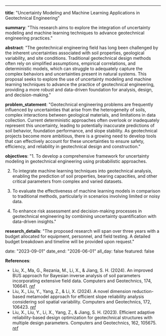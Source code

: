---
**title**: "Uncertainty Modeling and Machine Learning Applications in Geotechnical Engineering"

**summary**: "This research aims to explore the integration of uncertainty modeling and machine learning techniques to advance geotechnical engineering practices."

**abstract**: "The geotechnical engineering field has long been challenged by the inherent uncertainties associated with soil properties, geological variability, and site conditions. Traditional geotechnical design methods often rely on simplified assumptions, empirical correlations, and deterministic models, which can struggle to adequately capture the complex behaviors and uncertainties present in natural systems. This proposal seeks to explore the use of uncertainty modeling and machine learning techniques to advance the practice of geotechnical engineering, providing a more robust and data-driven foundation for analysis, design, and decision-making."

**problem_statement**: "Geotechnical engineering problems are frequently influenced by uncertainties that arise from the heterogeneity of soils, complex interactions between geological materials, and limitations in data collection. Current deterministic approaches often overlook or inadequately represent this uncertainty, leading to potentially inaccurate predictions of soil behavior, foundation performance, and slope stability. As geotechnical projects become more ambitious, there is a growing need to develop tools that can effectively account for these uncertainties to ensure safety, efficiency, and reliability in geotechnical design and construction."

**objectives**: "1. To develop a comprehensive framework for uncertainty modeling in geotechnical engineering using probabilistic approaches.

2. To integrate machine learning techniques into geotechnical analysis, enabling the prediction of soil properties, bearing capacities, and other critical parameters from complex and varied datasets.

3. To evaluate the effectiveness of machine learning models in comparison to traditional methods, particularly in scenarios involving limited or noisy data.

4. To enhance risk assessment and decision-making processes in geotechnical engineering by combining uncertainty quantification with data-driven insights."

**research_details**: "The proposed research will span over three years with a budget allocated for equipment, personnel, and field testing. A detailed budget breakdown and timeline will be provided upon request."


date: "2023-09-01"
date_end: "2026-06-01"
all_day: false
featured: false


**References**:
- Liu, X., Ma, G., Rezania, M., Li, X., & Jiang, S. H. (2024). An improved BUS approach for Bayesian inverse analysis of soil parameters incorporating extensive field data. Computers and Geotechnics, 174, 106641. [_ref_](https://doi.org/10.1016/j.compgeo.2024.106641) 
- Liu, X., Liu, Y., Yang, Z., & Li, X. (2024). A novel dimension reduction-based metamodel approach for efficient slope reliability analysis considering soil spatial variability. Computers and Geotechnics, 172, 106423. [_ref_](https://doi.org/10.1016/j.compgeo.2024.106423) 
- Liu, X., Liu, Y., Li, X., Yang, Z., & Jiang, S. H. (2023). Efficient adaptive reliability-based design optimization for geotechnical structures with multiple design parameters. Computers and Geotechnics, 162, 105675. [_ref_](https://doi.org/10.1016/j.compgeo.2023.105675) 

